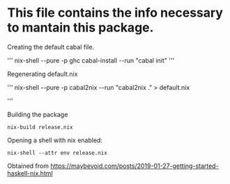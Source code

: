 # This file contains the info necessary to mantain this package.


Creating the default cabal file.

'''
nix-shell --pure -p ghc cabal-install --run "cabal init"
'''

Regenerating default.nix

'''
nix-shell --pure -p cabal2nix --run "cabal2nix ." > default.nix

'''

Building the package

```nix-build release.nix```

Opening a shell with nix enabled:


```nix-shell --attr env release.nix```


Obtained from <https://maybevoid.com/posts/2019-01-27-getting-started-haskell-nix.html>
